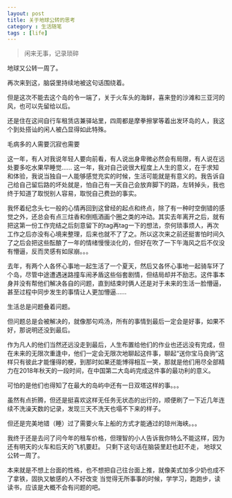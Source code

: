 ```yaml
---
layout: post
title: 关于地球公转的思考
category : 生活随笔
tags : [life]
---
```


>闲来无事，记录琐碎

地球又公转一周了。

再次来到这，脑袋里持续地被这句话围绕着。

但是这次不能去这个岛的令一端了，关于火车头的海鲜，喜来登的沙滩和三亚河的风，也可以先留给以后。

还是住在这间自行车租赁店兼驿站里，四周都是摩拳擦掌等着出发环岛的人，我这个到处搭讪的闲人被凸显得如此特殊。

毛病多的人需要沉寂也需要

这一年，有人对我说年轻人要向前看，有人说出身卑微必然会有局限，有人说在远处要多吃水果早睡觉……
这一年，我对自己说很大程度上人生的意义，在于求知和体验，我说当独自一人能够感觉充实的时候，生活可能就是有意义的。我告诉自己给自己留后路的坏处就是，怕自己有一天自己会放弃脚下的路，左转掉头，我也终于知道了取悦别人容易，取悦自己费劲的事实。

我怀着纪念头七一般的心情再回到这曾经的起点和终点，除了有一种时空倒错的感觉之外，还总会有点三炷香和倒瓶酒画个圈之类的冲动。其实去年离开之后，就有把这第一份工作完结之后刻意留下的tag再tag一下的想法，奈何琐事烦人，再次工作之后亦没有心境来整理，后来也就不了了之。所以这次来之前还挺害怕时间久了之后会把这些酝酿了一年的情绪慢慢淡化的，但好在吹了一下午海风之后不仅没有懵逼，反而灵感有如尿崩。。。

去年，有两个人各怀心事地一起生活了一个夏天，然后又各怀心事地一起骑车环了个岛，尽管中途遭遇迷路撞车闹矛盾这些俗套剧情，但结局却并不励志。这件事本身并没有帮他们解决各自的问题，直到结束时俩人还是对于未来的生活一脸懵逼，甚至过程中同步发生的事情让人更加懵逼......

生活总是问题叠着问题。

但问题总是会被解决的，就像那句鸡汤，所有的事情到最后一定会是好事，如果不好，那说明还没到最后。

作为凡人的他们当然还远没走到最后，人生布置给他们的作业也还远没有完成，但在未来的无限次重逢中，他们一定会无限次地聊起这件事，聊起“送你宝马良驹”这样只有彼此才能懂得的梗，到那时如果还能博得相互一笑，那就是他们用尽全部精力在2018年秋天的一段时间，在中国第二大岛屿完成这件事的最功利的意义。

可怕的是他们也得知了在最大的岛屿中还有一日双塔这样的事。。。



虽然有点折腾，但还是挺喜欢这样无任务无状态的出行的，顺便刷了一下近几年连续不洗澡天数的记录，发现三天不洗天也塌不下来的样子。

但还是完美地错（睡）过了需要火车上船的方式才能通过的琼州海峡。。。

我终于还是去问了问今年的租车价格，但理智的小人告诉我你特么不能这样，因为还有明天的火车和后天的飞机要赶。
只剩下这句话在脑袋里赶也赶不走，
地球又公转一周了。

本来就是不想上台面的性格，也不想把自己往台面上推，就像美式加多少奶也成不了拿铁，固执又敏感的人不好改变
当觉得无所事事的时候，学学习，跑跑步，读读书，应该是大概不会有问题的吧。
